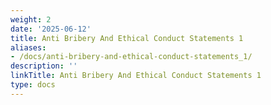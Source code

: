 ```yaml
---
weight: 2
date: '2025-06-12'
title: Anti Bribery And Ethical Conduct Statements 1
aliases:
- /docs/anti-bribery-and-ethical-conduct-statements_1/
description: ''
linkTitle: Anti Bribery And Ethical Conduct Statements 1
type: docs
---
```



